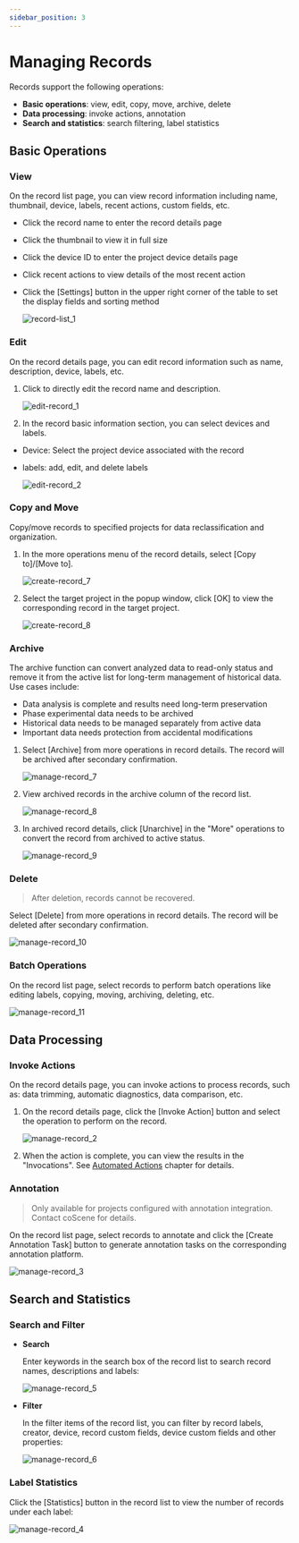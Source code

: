 ```yaml
---
sidebar_position: 3
---
```


# Managing Records

Records support the following operations:

- **Basic operations**: view, edit, copy, move, archive, delete
- **Data processing**: invoke actions, annotation
- **Search and statistics**: search filtering, label statistics


## Basic Operations
### View
On the record list page, you can view record information including name, thumbnail, device, labels, recent actions, custom fields, etc.

- Click the record name to enter the record details page
- Click the thumbnail to view it in full size
- Click the device ID to enter the project device details page
- Click recent actions to view details of the most recent action
- Click the [Settings] button in the upper right corner of the table to set the display fields and sorting method

  ![record-list_1](./img/record-list_1.png)

### Edit
On the record details page, you can edit record information such as name, description, device, labels, etc.

1. Click to directly edit the record name and description.

    ![edit-record_1](./img/edit-record_1.png)

2. In the record basic information section, you can select devices and labels.

- Device: Select the project device associated with the record
- labels: add, edit, and delete labels

  ![edit-record_2](./img/edit-record_2.png)

### Copy and Move
Copy/move records to specified projects for data reclassification and organization.

1. In the more operations menu of the record details, select [Copy to]/[Move to].

    ![create-record_7](./img/create-record_7.png)

2. Select the target project in the popup window, click [OK] to view the corresponding record in the target project.

    ![create-record_8](./img/create-record_8.png)

### Archive
The archive function can convert analyzed data to read-only status and remove it from the active list for long-term management of historical data. Use cases include:

- Data analysis is complete and results need long-term preservation
- Phase experimental data needs to be archived
- Historical data needs to be managed separately from active data
- Important data needs protection from accidental modifications

1. Select [Archive] from more operations in record details. The record will be archived after secondary confirmation.

    ![manage-record_7](./img/manage-record_7.png)

2. View archived records in the archive column of the record list.
   
    ![manage-record_8](./img/manage-record_8.png)

3. In archived record details, click [Unarchive] in the "More" operations to convert the record from archived to active status.

    ![manage-record_9](./img/manage-record_9.png)

### Delete
> After deletion, records cannot be recovered.

Select [Delete] from more operations in record details. The record will be deleted after secondary confirmation.

![manage-record_10](./img/manage-record_10.png)

### Batch Operations
On the record list page, select records to perform batch operations like editing labels, copying, moving, archiving, deleting, etc.

![manage-record_11](./img/manage-record_11.png)

## Data Processing
### Invoke Actions
On the record details page, you can invoke actions to process records, such as: data trimming, automatic diagnostics, data comparison, etc.

1. On the record details page, click the [Invoke Action] button and select the operation to perform on the record.

    ![manage-record_2](./img/manage-record_2.png)

2. When the action is complete, you can view the results in the "Invocations". See [Automated Actions](../../workflow/action/2-learn-coscene-action.md) chapter for details.

### Annotation
> Only available for projects configured with annotation integration. Contact coScene for details.

On the record list page, select records to annotate and click the [Create Annotation Task] button to generate annotation tasks on the corresponding annotation platform.

![manage-record_3](./img/manage-record_3.png)

## Search and Statistics
### Search and Filter

- **Search**

  Enter keywords in the search box of the record list to search record names, descriptions and labels:

  ![manage-record_5](./img/manage-record_5.png)

- **Filter**

  In the filter items of the record list, you can filter by record labels, creator, device, record custom fields, device custom fields and other properties:

  ![manage-record_6](./img/manage-record_6.png)

### Label Statistics
Click the [Statistics] button in the record list to view the number of records under each label:

  ![manage-record_4](./img/manage-record_4.png)